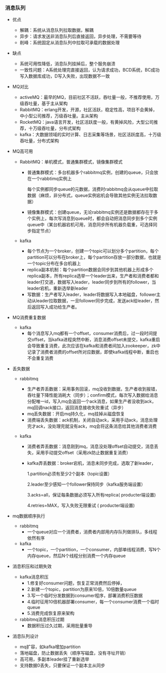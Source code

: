 ### 							消息队列

- 优点

  - 解耦：系统从消息队列拉取数据，解耦
  - 异步：请求发送非消息队列后直接返回，异步处理，不需要等待
  - 削峰：系统固定从消息队列中拉取可承载的数据处理

- 缺点

  - 系统可用性降低，消息队列挂掉后，整个服务崩溃
  - 一致性问题：A系统处理完直接返回，认为请求成功，BCD系统，BC成功写入数据库成功，D写入失败，出现数据不一致

- MQ对比

  - activeMQ：最早的MQ，目前社区不活跃，吞吐量一般，不推荐使用，万级吞吐量，基于主从架构
  - RabbitMQ：erlang开发，开源，社区活跃，稳定性高，项目不会黄掉，中小型公司推荐，万级吞吐量。主从架构
  - RocketMQ：java语言开发，社区活跃度一般，有黄掉风险，大型公司推荐，十万级吞吐量，分布式架构
  - kafka：大数据领域的实时计算、日志采集等场景，社区活跃度高，十万级吞吐量，分布式架构

- MQ高可用

  - RabbitMQ：单机模式，普通集群模式，镜像集群模式

    - 普通集群模式：多台机器多个rabbitmq实例，创建的queue，只会放在一个rabbtimq实例上

      每个实例都同步queue的元数据，消费时rabbitmq会从queue中拉取数据（麻烦，非分布式，queue实例宕机会导致其他实例无法拉取数据）

    - 镜像集群模式：创建queue，无论rabbitmq实例还是数据都存在于多个实例上，每次写消息到queue时，都会自动把消息同步到多个实例queue中（某台机器宕机可用，消息同步所有机器负载重，可选择同步指定节点）

  - kafka

    - 每个节点为一个broker，创建一个topic可以划分多个partition，每个partition可以分布在broker上，每个partition存放一部分数据，也就是一个topic分布在多台机器上
    - replica副本机制：每个partition数据会同步到其他机器上形成多个replica副本，所有replica选举一个leader出来，生产者和消费者都和leader打交道，数据写入leader，leader同步到所有的follower，当leader宕机，重新选举新leader
    - 写数据：生产者写入leader，leader将数据写入本地磁盘，follower主动从leader拉取数据，一旦follower同步完成，发送ack给leader，然后返回写入成功给生产者。

- MQ消费重复数据

  - kafka
    - 每个消息写入mq都有一个offset，consumer消费后，过一段时间提交offset，当kafka进程突然中断，消息消费offset未提交，kafka重启会导致重复消费，此次应该在kafka和消费者间加入zookeeper，zk中记录了消费者消费的offset所对应数据，即使kafka线程中断，重启也不会重复消费

- 丢失数据

  - rabbitmq

    - 生产者弄丢数据：采用事务回滚，mq没收到数据，生产者收到报错，吞吐量下降性能消耗大（同步）；confirm模式，每次写入数据给消息分配唯一id，写入mq会返回一个ack消息，如果生产者没收到ack，mq回调nack接口，返回消息接收失败重试（异步）
    - mq丢失数据：开启mq持久化，mq挂掉从磁盘恢复
    - 消费端丢失数据：ack机制，关闭自动ack，采用手动ack，消息处理完才ack，没处理完就没有ack，mq会将这条消息给其他消费者消费

  - kafka

    - 消费者弄丢数据：消息刚到mq，消息没处理offset自动提交，消息丢失，采用手动提交offset（采用zk防止数据重复消费）

    - kafka弄丢数据：broker宕机，消息未同步完成，选取了新leader，

      1.partition必须有至少2个副本（topic设置）

      2.leader至少感知一个follower保持同步（kafka服务端设置）

      3.acks=all，保证每条数据必须写入所有replica( producter端设置)

      4.retries=MAX，写入失败无限重试 ( producter端设置)

- mq数据顺序执行

  - rabbitmq
    - 一个queue对应一个消费者，消费者内部用内存队列做排队，多线程依然有序
  - kafka
    - 一个topic，一个partition，一个consumer，内部单线程消费，写N个内存queue，然后N个线程分别消费一个内存queue

- 消息积压和过期失效

  - kafka消息积压
    - 1.修复好consumer问题，恢复正常消费然后停掉，
    - 2.新建一个topic，partition为原来10倍，10倍数量queue
    - 3.写一个临时分发数据到consumer程序，部署消费积压数据
    - 4.临时征用10倍机器部署consumer，每一个consumer消费一个临时queue
    - 5.消费完成恢复原来架构
  - rabbitmq消息积压过期
    - 数据积压过久过期，采用批量重导

- 消息队列设计

  - mq扩容，如kafka增加partition
  - 落地磁盘，防止数据丢失（顺序写磁盘，没有寻址开销）
  - 高可用，多副本leader挂了重新选举
  - 支持数据0丢失，只要保证一个副本主从同步